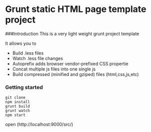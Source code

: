 # Grunt static HTML page template project
###Introduction
This is a very light weight grunt project template

It allows you to
* Build .less files
* Watch .less file changes
* Autoprefix adds browser vendor-prefixed CSS propertie
* Concat multiple js files into one single js
* Build compressed (minified and gziped) files (html,css,js,etc)

### Getting started 

```
git clone
npm install
grunt build
grunt watch
npm start
```

open (http://localhost:9000/src/)

